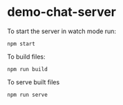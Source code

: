 # demo-chat-server

To start the server in watch mode run:

```
npm start
```

To build files:

```
npm run build
```

To serve built files

```
npm run serve
```
